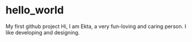 # hello_world
My first github project
Hi, I am Ekta, a very fun-loving and caring person. I like developing and designing.

